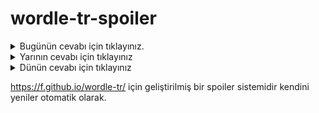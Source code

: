 # wordle-tr-spoiler

<details>
  <summary>Bugünün cevabı için tıklayınız.</summary>
  <br>
    <b> desen </b>
</details>

<details>
  <summary>Yarının cevabı için tıklayınız</summary>
  <br>
   <b> kesme </b>
</details>

<details>
  <summary>Dünün cevabı için tıklayınız </summary>
  <br>
  <b> selim </b>
</details>

https://f.github.io/wordle-tr/ için geliştirilmiş bir spoiler sistemidir kendini yeniler otomatik olarak.

